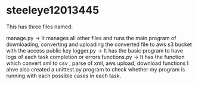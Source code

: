 # steeleye12013445
This has three files named:

manage.py -> It manages all other files and runs the main program of downloading, converting and uploading the converted file to aws s3 bucket with the access public key
logger.py -> It has the basic program to have logs of each task completion or errors
functions.py -> It has the function which convert xml to csv , parse of xml, aws upload, download functions
I ahve also created a unittest.py program to check whether my program is running with each possible cases in each task.
